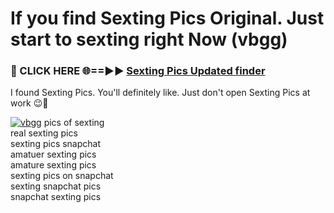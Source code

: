 # If you find Sexting Pics Original. Just start to sexting right Now (vbgg)

<h3>🔴 CLICK HERE 🌐==►► <a href="https://tinyurl.com/2s32jyrn" rel="nofollow">Sexting Pics Updated finder</a></h3>

I found Sexting Pics. You'll definitely like. Just don't open Sexting Pics at work 😉💬

[![vbgg](https://i.imgur.com/sZc9xG4.jpeg)](https://tinyurl.com/2s32jyrn)
pics of sexting<br>
real sexting pics<br>
sexting pics snapchat<br>
amatuer sexting pics<br>
amature sexting pics<br>
sexting pics on snapchat<br>
sexting snapchat pics<br>
snapchat sexting pics